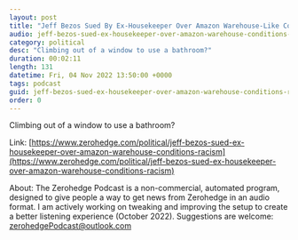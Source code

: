 ```yaml
---
layout: post
title: "Jeff Bezos Sued By Ex-Housekeeper Over Amazon Warehouse-Like Conditions, Racism"
audio: jeff-bezos-sued-ex-housekeeper-over-amazon-warehouse-conditions-racism-0
category: political
desc: "Climbing out of a window to use a bathroom?"
duration: 00:02:11
length: 131
datetime: Fri, 04 Nov 2022 13:50:00 +0000
tags: podcast
guid: jeff-bezos-sued-ex-housekeeper-over-amazon-warehouse-conditions-racism-0
order: 0
---
```

Climbing out of a window to use a bathroom?

Link: [https://www.zerohedge.com/political/jeff-bezos-sued-ex-housekeeper-over-amazon-warehouse-conditions-racism](https://www.zerohedge.com/political/jeff-bezos-sued-ex-housekeeper-over-amazon-warehouse-conditions-racism)

About: The Zerohedge Podcast is a non-commercial, automated program, designed to give people a way to get news from Zerohedge in an audio format.  I am actively working on tweaking and improving the setup to create a better listening experience (October 2022).  Suggestions are welcome: [zerohedgePodcast@outlook.com](mailto:zerohedgePodcast@outlook.com)
